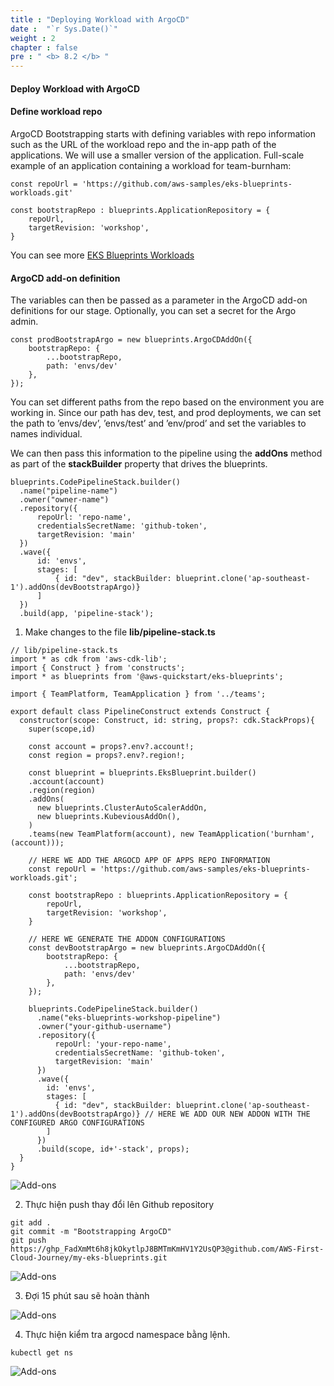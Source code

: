 ```yaml
---
title : "Deploying Workload with ArgoCD"
date :  "`r Sys.Date()`" 
weight : 2 
chapter : false
pre : " <b> 8.2 </b> "
---
```


#### Deploy Workload with ArgoCD

#### Define workload repo

ArgoCD Bootstrapping starts with defining variables with repo information such as the URL of the workload repo and the in-app path of the applications. We will use a smaller version of the application. Full-scale example of an application containing a workload for team-burnham:

```
const repoUrl = 'https://github.com/aws-samples/eks-blueprints-workloads.git'

const bootstrapRepo : blueprints.ApplicationRepository = {
    repoUrl,
    targetRevision: 'workshop',
}
```

You can see more [EKS Blueprints Workloads](https://github.com/aws-samples/eks-blueprints-workloads)

#### ArgoCD add-on definition

The variables can then be passed as a parameter in the ArgoCD add-on definitions for our stage. Optionally, you can set a secret for the Argo admin.

```
const prodBootstrapArgo = new blueprints.ArgoCDAddOn({
    bootstrapRepo: {
        ...bootstrapRepo,
        path: 'envs/dev'
    },
});
```

You can set different paths from the repo based on the environment you are working in. Since our path has dev, test, and prod deployments, we can set the path to ’envs/dev’, ’envs/test’ and ’env/prod’ and set the variables to names individual.

We can then pass this information to the pipeline using the **addOns** method as part of the **stackBuilder** property that drives the blueprints.

```
blueprints.CodePipelineStack.builder()
  .name("pipeline-name")
  .owner("owner-name")
  .repository({
      repoUrl: 'repo-name',
      credentialsSecretName: 'github-token',
      targetRevision: 'main'
  })
  .wave({
      id: 'envs',
      stages: [
          { id: "dev", stackBuilder: blueprint.clone('ap-southeast-1').addOns(devBootstrapArgo)}
      ]
  })
  .build(app, 'pipeline-stack');
```

1.  Make changes to the file **lib/pipeline-stack.ts**

```
// lib/pipeline-stack.ts
import * as cdk from 'aws-cdk-lib';
import { Construct } from 'constructs';
import * as blueprints from '@aws-quickstart/eks-blueprints';

import { TeamPlatform, TeamApplication } from '../teams'; 

export default class PipelineConstruct extends Construct {
  constructor(scope: Construct, id: string, props?: cdk.StackProps){
    super(scope,id)

    const account = props?.env?.account!;
    const region = props?.env?.region!;
    
    const blueprint = blueprints.EksBlueprint.builder()
    .account(account)
    .region(region)
    .addOns(
      new blueprints.ClusterAutoScalerAddOn,
      new blueprints.KubeviousAddOn(), 
    ) 
    .teams(new TeamPlatform(account), new TeamApplication('burnham',(account)));

    // HERE WE ADD THE ARGOCD APP OF APPS REPO INFORMATION
    const repoUrl = 'https://github.com/aws-samples/eks-blueprints-workloads.git';

    const bootstrapRepo : blueprints.ApplicationRepository = {
        repoUrl,
        targetRevision: 'workshop',
    }

    // HERE WE GENERATE THE ADDON CONFIGURATIONS
    const devBootstrapArgo = new blueprints.ArgoCDAddOn({
        bootstrapRepo: {
            ...bootstrapRepo,
            path: 'envs/dev'
        },
    });
  
    blueprints.CodePipelineStack.builder()
      .name("eks-blueprints-workshop-pipeline")
      .owner("your-github-username")
      .repository({
          repoUrl: 'your-repo-name',
          credentialsSecretName: 'github-token',
          targetRevision: 'main'
      })
      .wave({
        id: 'envs',
        stages: [
          { id: "dev", stackBuilder: blueprint.clone('ap-southeast-1').addOns(devBootstrapArgo)} // HERE WE ADD OUR NEW ADDON WITH THE CONFIGURED ARGO CONFIGURATIONS
        ]
      })  
      .build(scope, id+'-stack', props);
  }
}
```

![Add-ons](/images/8.1-Deploy/0001.png?featherlight=false&width=90pc)

2.  Thực hiện push thay đổi lên Github repository

```
git add . 
git commit -m "Bootstrapping ArgoCD"
git push https://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@github.com/AWS-First-Cloud-Journey/my-eks-blueprints.git
```

![Add-ons](/images/8.1-Deploy/0002.png?featherlight=false&width=90pc)

3.  Đợi 15 phút sau sẽ hoàn thành

![Add-ons](/images/8.1-Deploy/0003.png?featherlight=false&width=90pc)

4.  Thực hiện kiểm tra argocd namespace bằng lệnh.

```
kubectl get ns
```

![Add-ons](/images/8.1-Deploy/0004.png?featherlight=false&width=90pc)